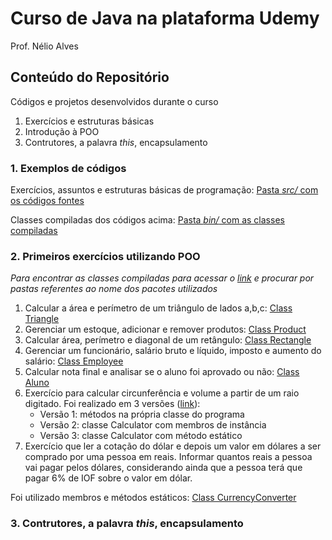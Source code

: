 # Curso de Java na plataforma Udemy
Prof. Nélio Alves

## Conteúdo do Repositório
Códigos e projetos desenvolvidos durante o curso
1. Exercícios e estruturas básicas
2. Introdução à POO
3. Contrutores, a palavra *this*, encapsulamento

### 1. Exemplos de códigos
Exercícios, assuntos e estruturas básicas de programação:
[Pasta *src/* com os códigos fontes](https://github.com/SamuelLost/java-udemy/tree/main/src)

Classes compiladas dos códigos acima:
[Pasta *bin/* com as classes compiladas](https://github.com/SamuelLost/java-udemy/tree/main/bin)

### 2. Primeiros exercícios utilizando POO
*Para encontrar as classes compiladas para acessar o [link](https://github.com/SamuelLost/java-udemy/tree/main/bin) e procurar por pastas referentes ao nome dos pacotes utilizados*

1. Calcular a área e perímetro de um triângulo de lados a,b,c: [Class Triangle](https://github.com/SamuelLost/java-udemy/tree/main/srcTriangle)
2. Gerenciar um estoque, adicionar e remover produtos: [Class Product](https://github.com/SamuelLost/java-udemy/tree/main/srcStock)
3. Calcular área, perímetro e diagonal de um retângulo: [Class Rectangle](https://github.com/SamuelLost/java-udemy/tree/main/srcRectangle)
4. Gerenciar um funcionário, salário bruto e líquido, imposto e aumento do salário: [Class Employee](https://github.com/SamuelLost/java-udemy/tree/main/srcEmployee)
5. Calcular nota final e analisar se o aluno foi aprovado ou não: [Class Aluno](https://github.com/SamuelLost/java-udemy/tree/main/srcAluno)
6. Exercício para calcular circunferência e volume a partir de um raio digitado. Foi realizado em 3 versões ([link](https://github.com/SamuelLost/java-udemy/tree/main/srcCircle)):
    - Versão 1: métodos na própria classe do programa
    - Versão 2: classe Calculator com membros de instância
    - Versão 3: classe Calculator com método estático
7. Exercício que ler a cotação do dólar e depois um valor em dólares a ser comprado por uma pessoa em reais. 
Informar quantos reais a pessoa vai pagar pelos dólares, considerando ainda que a pessoa terá que pagar 6% de IOF sobre o valor em dólar.

Foi utilizado membros e métodos estáticos: [Class CurrencyConverter](https://github.com/SamuelLost/java-udemy/tree/main/srcDolar)

### 3. Contrutores, a palavra *this*, encapsulamento
